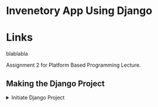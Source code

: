 # Invenetory App Using Django

# Links
blablabla

Assignment 2 for Platform Based Programming Lecture.

## Making the Django Project
<details>
<summary> Initiate Django Project </summary>

1. Create a new directory named "inventory." 
    ```sh
    mkdir inventory
    cd inventory
    ```

2. Create new virtual environment.
    ```python
    python -m venv env
    ```

3. Activate virtual environment.
    - Windows:
        ```sh
        env\Scripts\activate.bat or env\Scripts\activate
        ```
    - Unix (Mac/Linux):
        ```sh
        source env/bin/activate
        ```


</details>
